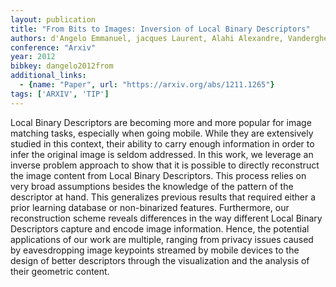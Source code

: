 ```yaml
---
layout: publication
title: "From Bits to Images: Inversion of Local Binary Descriptors"
authors: d'Angelo Emmanuel, jacques Laurent, Alahi Alexandre, Vandergheynst Pierre
conference: "Arxiv"
year: 2012
bibkey: dangelo2012from
additional_links:
  - {name: "Paper", url: "https://arxiv.org/abs/1211.1265"}
tags: ['ARXIV', 'TIP']
---
```

Local Binary Descriptors are becoming more and more popular for image matching
tasks, especially when going mobile. While they are extensively studied in this
context, their ability to carry enough information in order to infer the
original image is seldom addressed. In this work, we leverage an inverse problem
approach to show that it is possible to directly reconstruct the image content
from Local Binary Descriptors. This process relies on very broad assumptions
besides the knowledge of the pattern of the descriptor at hand. This generalizes
previous results that required either a prior learning database or non-binarized
features. Furthermore, our reconstruction scheme reveals differences in the way
different Local Binary Descriptors capture and encode image information. Hence,
the potential applications of our work are multiple, ranging from privacy issues
caused by eavesdropping image keypoints streamed by mobile devices to the design
of better descriptors through the visualization and the analysis of their
geometric content.
